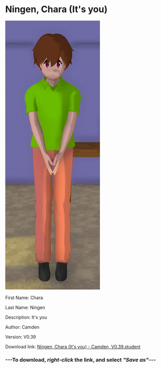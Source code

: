 # Ningen, Chara (It's you)

<img src = "https://raw.githubusercontent.com/Arbiter1223/Daigaku-Gurashi-Custom-Students/master/Students/Files/Ningen%2C%20Chara%20(It's%20you).png">

First Name: Chara

Last Name: Ningen

Description: It's you

Author: Camden

Version: V0.39

Download link: <a href="https://raw.githubusercontent.com/Arbiter1223/Daigaku-Gurashi-Custom-Students/master/Students/Files/Ningen%2C%20Chara%20(It's%20you)%20-%20Camden%2C%20V0.39.student">Ningen, Chara (It's you) - Camden, V0.39.student</a>

### ---**To download, _right-click_ the link, and select _"Save as"_**---
